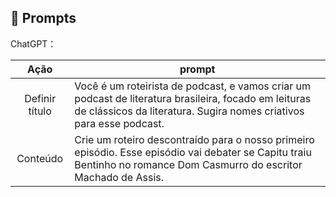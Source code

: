 ## 🧠 Prompts


ChatGPT：

|   Ação   | prompt                                                                                                                                                                                                                                                                         |
| :------: | ------------------------------------------------------------------------------------------------------------------------------------------------------------------------------------------------------------------------------------------------------------------------------ |
|  Definir título | Você é um roteirista de podcast, e vamos criar um podcast de literatura brasileira, focado em leituras de clássicos da literatura. Sugira nomes criativos para esse podcast. |
| Conteúdo | Crie um roteiro descontraído para o nosso primeiro episódio. Esse episódio vai debater se Capitu traiu Bentinho no romance Dom Casmurro do escritor Machado de Assis. |

